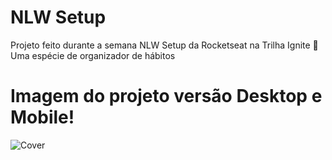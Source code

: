 # NLW Setup

Projeto feito durante a semana NLW Setup da Rocketseat na Trilha Ignite 🚀<br>
Uma espécie de organizador de hábitos

<h1>Imagem do projeto versão Desktop e Mobile!</h1>

![Cover](https://user-images.githubusercontent.com/92636274/216472042-c554f3ad-2aac-41f3-b111-f5be57cdf5ab.png)
